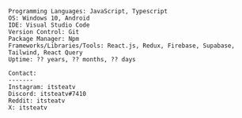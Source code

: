     Programming Languages: JavaScript, Typescript
    OS: Windows 10, Android
    IDE: Visual Studio Code
    Version Control: Git
    Package Manager: Npm
    Frameworks/Libraries/Tools: React.js, Redux, Firebase, Supabase, Tailwind, React Query
    Uptime: ?? years, ?? months, ?? days 
    
    Contact:
    -------
    Instagram: itsteatv
    Discord: itsteatv#7410
    Reddit: itsteatv
    X: itsteatv
    
